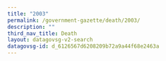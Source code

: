```yaml
---
title: "2003"
permalink: /government-gazette/death/2003/
description: ""
third_nav_title: Death
layout: datagovsg-v2-search
datagovsg-id: d_6126567d6208209b72a9a44f68e2463a
---
```

